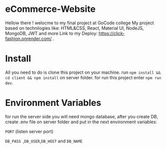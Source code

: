 # eCommerce-Website
Hellow there !
welocme to my final project at GoCode college
My project based on technilogies like: HTML&CSS, React, Material UI, NodeJS, MongoDB, JWT and more
Link to my Deploy: https://click-fashion.onrender.com/ .

# Install
All you need to do is clone this project on your machine.
run ```npm install && cd client && npm install```  on server folder.
for run this project enter `npm run dev`.

# Environment Variables
for run the server side you will need mongo database, after you create DB, create .env file on server folder and put in the next environment variables:

```PORT``` (listen server port)

`DB_PASS `,`DB_USER`,`DB_HOST` and `DB_NAME`




